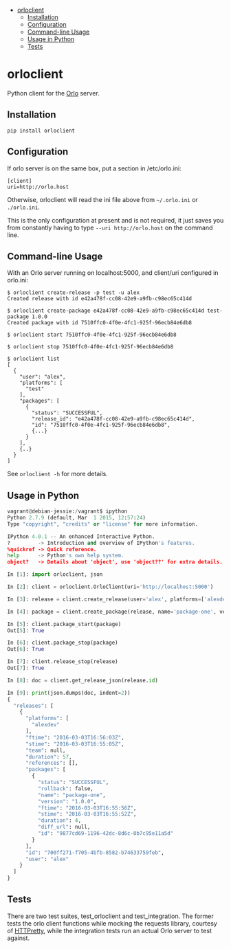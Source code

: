 <!-- START doctoc generated TOC please keep comment here to allow auto update -->
<!-- DON'T EDIT THIS SECTION, INSTEAD RE-RUN doctoc TO UPDATE -->


- [orloclient](#orloclient)
  - [Installation](#installation)
  - [Configuration](#configuration)
  - [Command-line Usage](#command-line-usage)
  - [Usage in Python](#usage-in-python)
  - [Tests](#tests)

<!-- END doctoc generated TOC please keep comment here to allow auto update -->

# orloclient

Python client for the [Orlo](https://github.com/eBayClassifiedsGroup/orlo) server.

## Installation
```
pip install orloclient
```

## Configuration

If orlo server is on the same box, put a section in /etc/orlo.ini:
```
[client]
uri=http://orlo.host
```

Otherwise, orloclient will read the ini file above from `~/.orlo.ini` or `./orlo.ini`.

This is the only configuration at present and is not required, it just saves you from
constantly having to type `--uri http://orlo.host` on the command line.

## Command-line Usage

With an Orlo server running on localhost:5000, and client/uri configured in orlo.ini:

```
$ orloclient create-release -p test -u alex
Created release with id e42a478f-cc08-42e9-a9fb-c98ec65c414d

$ orloclient create-package e42a478f-cc08-42e9-a9fb-c98ec65c414d test-package 1.0.0
Created package with id 7510ffc0-4f0e-4fc1-925f-96ecb84e6db8

$ orloclient start 7510ffc0-4f0e-4fc1-925f-96ecb84e6db8

$ orloclient stop 7510ffc0-4f0e-4fc1-925f-96ecb84e6db8

$ orloclient list
[
  {
    "user": "alex",
    "platforms": [
      "test"
    ],
    "packages": [
      {
        "status": "SUCCESSFUL",
        "release_id": "e42a478f-cc08-42e9-a9fb-c98ec65c414d",
        "id": "7510ffc0-4f0e-4fc1-925f-96ecb84e6db8",
        {...}
      }
    ],
    {..}
  }
]

```

See `orloclient -h` for more details.


## Usage in Python

```python
vagrant@debian-jessie:/vagrant$ ipython
Python 2.7.9 (default, Mar  1 2015, 12:57:24)
Type "copyright", "credits" or "license" for more information.

IPython 4.0.1 -- An enhanced Interactive Python.
?         -> Introduction and overview of IPython's features.
%quickref -> Quick reference.
help      -> Python's own help system.
object?   -> Details about 'object', use 'object??' for extra details.

In [1]: import orloclient, json

In [2]: client = orloclient.OrloClient(uri='http://localhost:5000')

In [3]: release = client.create_release(user='alex', platforms=['alexdev'])

In [4]: package = client.create_package(release, name='package-one', version='1.0.0')

In [5]: client.package_start(package)
Out[5]: True

In [6]: client.package_stop(package)
Out[6]: True

In [7]: client.release_stop(release)
Out[7]: True

In [8]: doc = client.get_release_json(release.id)

In [9]: print(json.dumps(doc, indent=2))
{
  "releases": [
    {
      "platforms": [
        "alexdev"
      ],
      "ftime": "2016-03-03T16:56:03Z",
      "stime": "2016-03-03T16:55:05Z",
      "team": null,
      "duration": 57,
      "references": [],
      "packages": [
        {
          "status": "SUCCESSFUL",
          "rollback": false,
          "name": "package-one",
          "version": "1.0.0",
          "ftime": "2016-03-03T16:55:56Z",
          "stime": "2016-03-03T16:55:52Z",
          "duration": 4,
          "diff_url": null,
          "id": "9877cd69-1196-42dc-8d6c-0b7c95e11a5d"
        }
      ],
      "id": "700ff271-f705-4bfb-8582-b74633759feb",
      "user": "alex"
    }
  ]
}
```

## Tests

There are two test suites, test_orloclient and test_integration. The former tests the orlo client functions while mocking the requests library, courtesy of [HTTPretty](https://github.com/gabrielfalcao/HTTPretty), while the integration tests run an actual Orlo server to test against.
